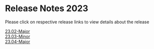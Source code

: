 Release Notes 2023
==================

Please click on respective release links to view details about the release

[23.02-Major](./?path=/docs/release-notes/Releases/2023/23.02.md) </br>
[23.03-Minor](./?path=/docs/release-notes/Releases/2023/23.03.md) </br>
[23.04-Major](./?path=/docs/release-notes/Releases/2023/23.04.md)
